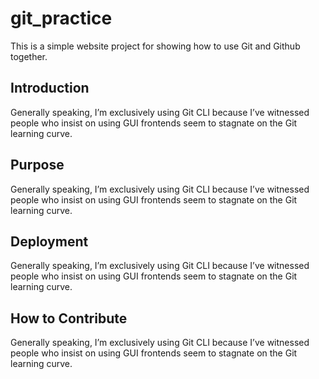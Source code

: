 # git_practice

This is a simple website project for showing how to use Git and
Github together.

## Introduction

Generally speaking, I’m exclusively using Git CLI because I’ve witnessed people who insist on using GUI frontends seem to stagnate on the Git learning curve.

## Purpose

Generally speaking, I’m exclusively using Git CLI because I’ve witnessed people who insist on using GUI frontends seem to stagnate on the Git learning curve.

## Deployment

Generally speaking, I’m exclusively using Git CLI because I’ve witnessed people who insist on using GUI frontends seem to stagnate on the Git learning curve.

## How to Contribute

Generally speaking, I’m exclusively using Git CLI because I’ve witnessed people who insist on using GUI frontends seem to stagnate on the Git learning curve.
